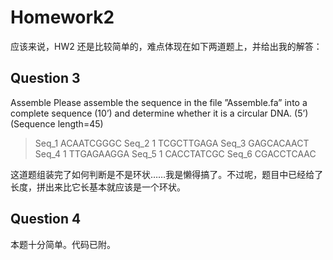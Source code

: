 # Homework2

应该来说，HW2 还是比较简单的，难点体现在如下两道题上，并给出我的解答：

## Question 3

Assemble Please assemble the sequence in the file ”Assemble.fa” into a complete sequence (10’) and determine whether it is a circular DNA. (5’) (Sequence length=45)


> Seq_1
> ACAATCGGGC
> Seq_2 1
> TCGCTTGAGA
> Seq_3
> GAGCACAACT
> Seq_4 1
> TTGAGAAGGA
> Seq_5 1
> CACCTATCGC
> Seq_6
> CGACCTCAAC

这道题组装完了如何判断是不是环状……我是懒得搞了。不过呢，题目中已经给了长度，拼出来比它长基本就应该是一个环状。

## Question 4

本题十分简单。代码已附。